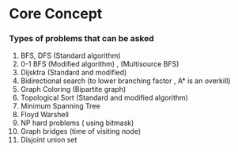 # Core Concept

### Types of problems that can be asked

1. BFS, DFS (Standard algorithm)
2. 0-1 BFS (Modified algorithm) , (Multisource BFS)
3. Dijsktra (Standard and modified)&#x20;
4. Bidirectional search (to lower branching factor , A\* is an overkill)&#x20;
5. Graph Coloring (Bipartite graph)&#x20;
6. Topological Sort (Standard and modified algorithm)
7. Minimum Spanning Tree&#x20;
8. Floyd Warshell
9. NP hard problems ( using bitmask)
10. Graph bridges (time of visiting node)
11. Disjoint union set
